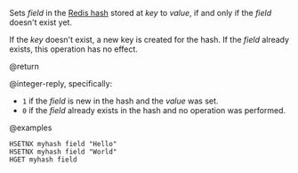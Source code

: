 Sets _field_ in the [Redis hash](/docs/data-types/hashes) stored at _key_ to _value_, if and only if the _field_ doesn't exist yet.

If the _key_ doesn't exist, a new key is created for the hash.
If the _field_ already exists, this operation has no effect.

@return

@integer-reply, specifically:

* `1` if the _field_ is new in the hash and the _value_ was set.
* `0` if the _field_ already exists in the hash and no operation was performed.

@examples

```cli
HSETNX myhash field "Hello"
HSETNX myhash field "World"
HGET myhash field
```
